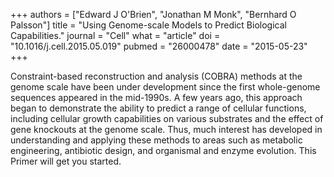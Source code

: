 +++
authors = ["Edward J O'Brien", "Jonathan M Monk", "Bernhard O Palsson"]
title = "Using Genome-scale Models to Predict Biological Capabilities."
journal = "Cell"
what = "article"
doi = "10.1016/j.cell.2015.05.019"
pubmed = "26000478"
date = "2015-05-23"
+++

Constraint-based reconstruction and analysis (COBRA) methods at the genome scale have been under development since the first whole-genome sequences appeared in the mid-1990s. A few years ago, this approach began to demonstrate the ability to predict a range of cellular functions, including cellular growth capabilities on various substrates and the effect of gene knockouts at the genome scale. Thus, much interest has developed in understanding and applying these methods to areas such as metabolic engineering, antibiotic design, and organismal and enzyme evolution. This Primer will get you started.